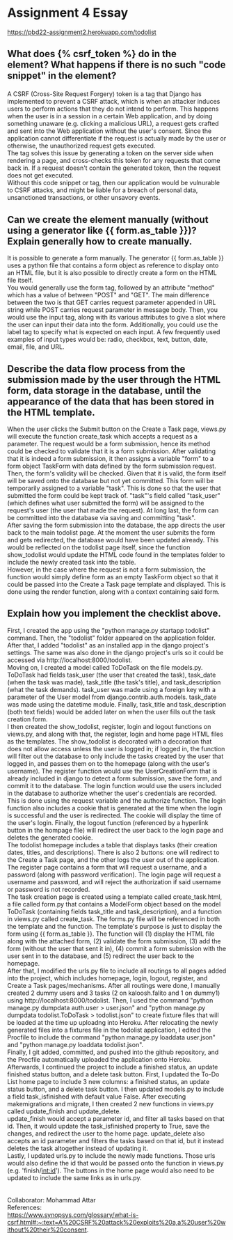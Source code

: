 # Assignment 4 Essay

https://pbd22-assignment2.herokuapp.com/todolist <br>

## What does {% csrf_token %} do in the <form> element? What happens if there is no such "code snippet" in the <form> element? 
A CSRF (Cross-Site Request Forgery) token is a tag that Django has implemented to prevent a CSRF attack, which is when an attacker induces users to perform actions that they do not intend to perform. This happens when the user is in a session in a certain Web application, and by doing something unaware (e.g. clicking a malicious URL), a request gets crafted and sent into the Web application without the user's consent. Since the application cannot differentiate if the request is actually made by the user or otherwise, the unauthorized request gets executed.  <br>
The tag solves this issue by generating a token on the server side when rendering a page, and cross-checks this token for any requests that come back in. If a request doesn't contain the generated token, then the request does not get executed. <br>
Without this code snippet or tag, then our application would be vulnurable to CSRF attacks, and might be liable for a breach of personal data, unsanctioned transactions, or other unsavory events. <br>
  
## Can we create the <form> element manually (without using a generator like {{ form.as_table }})? Explain generally how to create <form> manually.
It is possible to generate a form manually. The generator {{ form.as_table }} uses a python file that contains a form object as reference to display onto an HTML file, but it is also possible to directly create a form on the HTML file itself. <br>
You would generally use the form tag, followed by an attribute "method" which has a value of between "POST" and "GET". The main difference between the two is that GET carries request parameter appended in URL string while POST carries request parameter in message body. Then, you would use the input tag, along with its various attributes to give a slot where the user can input their data into the form. Additionally, you could use the label tag to specify what is expected on each input. A few frequently used examples of input types would be: radio, checkbox, text, button, date, email, file, and URL. <br>

## Describe the data flow process from the submission made by the user through the HTML form, data storage in the database, until the appearance of the data that has been stored in the HTML template.
When the user clicks the Submit button on the Create a Task page, views.py will execute the function create_task which accepts a request as a parameter. The request would be a form submission, hence its method could be checked to validate that it is a form submission. After validating that it is indeed a form submission, it then assigns a variable "form" to a form object TaskForm with data defined by the form submission request. <br>
Then, the form's validity will be checked. Given that it is valid, the form itself will be saved onto the database but not yet committed. This form will be temporarily assigned to a variable "task". This is done so that the user that submitted the form could be kept track of. "task"'s field called "task_user" (which defines what user submitted the form) will be assigned to the request's user (the user that made the request). At long last, the form can be committed into the database via saving and committing "task". <br>
After saving the form submission into the database, the app directs the user back to the main todolist page. At the moment the user submits the form and gets redirected, the database would have been updated already. This would be reflected on the todolist page itself, since the function show_todolist would update the HTML code found in the templates folder to include the newly created task into the table. <br>
However, in the case where the request is not a form submission, the function would simply define form as an empty TaskForm object so that it could be passed into the Create a Task page template and displayed. This is done using the render function, along with a context containing said form. <br>

## Explain how you implement the checklist above.
First, I created the app using the "python manage.py startapp todolist" command. Then, the "todolist" folder appeared on the application folder. After that, I added "todolist" as an installed app in the django project's settings. The same was also done in the django project's urls so it could be accessed via http://localhost:8000/todolist. <br>
Moving on, I created a model called ToDoTask on the file models.py. ToDoTask had fields task_user (the user that created the task), task_date (when the task was made), task_title (the task's title), and task_description (what the task demands). task_user was made using a foreign key with a parameter of the User model from django.contrib.auth.models. task_date was made using the datetime module. Finally, task_title and task_description (both text fields) would be added later on when the user fills out the task creation form. <br>
I then created the show_todolist, register, login and logout functions on views.py, and along with that, the register, login and home page HTML files as the templates. The show_todolist is decorated with a decoration that does not allow access unless the user is logged in; if logged in, the function will filter out the database to only include the tasks created by the user that logged in, and passes them on to the homepage (along with the user's username). The register function would use the UserCreationForm that is already included in django to detect a form submission, save the form, and commit it to the database. The login function would use the users included in the database to authorize whether the user's credentials are recorded. This is done using the request variable and the authorize function. The login function also includes a cookie that is generated at the time when the login is successful and the user is redirected. The cookie will display the time of the user's login. Finally, the logout function (referenced by a hyperlink button in the hompage file) will redirect the user back to the login page and deletes the generated cookie. <br>
The todolist homepage includes a table that displays tasks (their creation dates, titles, and descriptions). There is also 2 buttons: one will redirect to the Create a Task page, and the other logs the user out of the application. The register page contains a form that will request a username, and a password (along with password verification). The login page will request a username and password, and will reject the authorization if said username or password is not recorded. <br>
The task creation page is created using a template called create_task.html, a file called form.py that contains a ModelForm object based on the model ToDoTask (containing fields task_title and task_description), and a function in views.py called create_task. The forms.py file will be referenced in both the template and the function. The template's purpose is just to display the form using {{ form.as_table }}. The function will (1) display the HTML file along with the attached form, (2) validate the form submission, (3) add the form (without the user that sent it in), (4) commit a form submission with the user sent in to the database, and (5) redirect the user back to the homepage. <br>
After that, I modified the urls.py file to include all routings to all pages added into the project, which includes homepage, login, logout, register, and Create a Task pages/mechanisms. After all routings were done, I manually created 2 dummy users and 3 tasks (2 on kaloosh.falito and 1 on dummy1) using http://localhost:8000/todolist. Then, I used the command "python manage.py dumpdata auth.user > user.json" and "python manage.py dumpdata todolist.ToDoTask > todolist.json" to create fixture files that will be loaded at the time up uploadng into Heroku. After relocating the newly generated files into a fixtures file in the todolist application, I edited the Procfile to include the command "python manage.py loaddata user.json" and "python manage.py loaddata todolist.json". <br>
Finally, I git added, committed, and pushed into the github repository, and the Procfile automatically uploaded the application onto Heroku. <br>
Afterwards, I continued the project to include a finished status, an update finished status button, and a delete task button. First, I updated the To-Do List home page to include 3 new columns: a finished status, an update status button, and a delete task button. I then updated models.py to include a field task_isfinished with default value False. After executing makemigrations and migrate, I then created 2 new functions in views.py called update_finish and update_delete. <br>
update_finish would accept a parameter id, and filter all tasks based on that id. Then, it would update the task_isfinished property to True, save the changes, and redirect the user to the home page. update_delete also accepts an id parameter and filters the tasks based on that id, but it instead deletes the task altogether instead of updating it. <br>
Lastly, I updated urls.py to include the newly made functions. Those urls would also define the id that would be passed onto the function in views.py (e.g. 'finish/<int:id>'). The buttons in the home page would also need to be updated to include the same links as in urls.py. <br>
 <br><br>
Collaborator: Mohammad Attar <br>
References: <br>
https://www.synopsys.com/glossary/what-is-csrf.html#:~:text=A%20CSRF%20attack%20exploits%20a,a%20user%20without%20their%20consent. <br>
